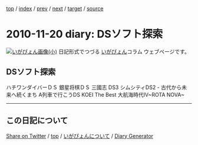 [top](../index.html) 
 / [index](index.html) 
 / [prev](https://igapyon.github.io/diary/2010/ig101119.html) 
 / [next](https://igapyon.github.io/diary/2010/ig101125.html) 
 / [target](https://igapyon.github.io/diary/2010/ig101120.html) 
 / [source](https://github.com/igapyon/diary/blob/gh-pages/2010/ig101120.html.src.md) 

2010-11-20 diary: DSソフト探索
=====================================================================================================
[![いがぴょん画像(小)](https://igapyon.github.io/diary/images/iga200306s.jpg "いがぴょん")](https://igapyon.github.io/diary/memo/memoigapyon.html) 日記形式でつづる [いがぴょん](https://igapyon.github.io/diary/memo/memoigapyon.html)コラム ウェブページです。

## DSソフト探索


ハチワンダイバーＤＳ
銀星将棋ＤＳ
三國志 DS3
シムシティDS2 - 古代から未来へ続くまち
A列車で行こうDS
KOEI The Best 大航海時代IV~ROTA NOVA~





----------------------------------------------------------------------------------------------------

## この日記について

[Share on Twitter](https://twitter.com/intent/tweet?hashtags=igapyon%2Cdiary%2C%E3%81%84%E3%81%8C%E3%81%B4%E3%82%87%E3%82%93&text=DS%E3%82%BD%E3%83%95%E3%83%88%E6%8E%A2%E7%B4%A2&url=https%3A%2F%2Figapyon.github.io%2Fdiary%2F2010%2Fig101120.html) / [top](../index.html) / [いがぴょんについて](https://igapyon.github.io/diary/memo/memoigapyon.html) / [Diary Generator](https://github.com/igapyon/igapyonv3)
